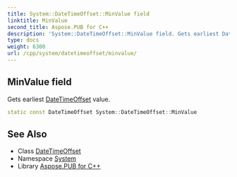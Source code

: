```yaml
---
title: System::DateTimeOffset::MinValue field
linktitle: MinValue
second_title: Aspose.PUB for C++
description: 'System::DateTimeOffset::MinValue field. Gets earliest DateTimeOffset value in C++.'
type: docs
weight: 6300
url: /cpp/system/datetimeoffset/minvalue/
---
```

## MinValue field


Gets earliest [DateTimeOffset](../) value.

```cpp
static const DateTimeOffset System::DateTimeOffset::MinValue
```

## See Also

* Class [DateTimeOffset](../)
* Namespace [System](../../)
* Library [Aspose.PUB for C++](../../../)
